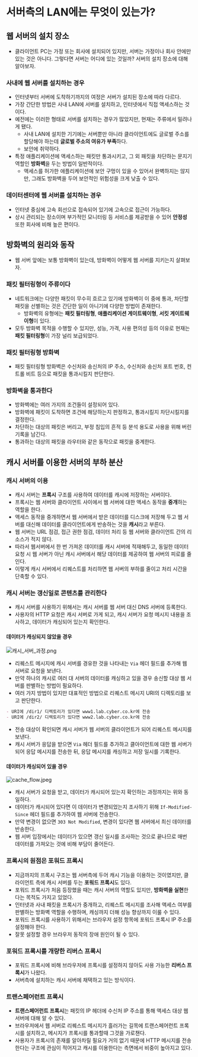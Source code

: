 # 서버측의 LAN에는 무엇이 있는가?
## 웹 서버의 설치 장소
- 클라이언트 PC는 가정 또는 회사에 설치되어 있지만, 서버는 가정이나 회사 안에만 있는 것은 아니다. 그렇다면 서버는 어디에 있는 것일까? 서버의 설치 장소에 대해 알아보자.

### 사내에 웹 서버를 설치하는 경우
- 인터넷부터 서버에 도착하기까지의 여정은 서버가 설치된 장소에 따라 다르다.
- 가장 간단한 방법은 사내 LAN에 서버를 설치하고, 인터넷에서 직접 액세스하는 것이다.
- 예전에는 이러한 형태로 서버를 설치하는 경우가 많았지만, 현재는 주류에서 밀려나게 됐다.
    - 사내 LAN에 설치한 기기에는 서버뿐만 아니라 클라이언트에도 글로벌 주소를 할당해야 하는데 **글로벌 주소의 여유가 부족**하다.
    - 보안에 취약하다.
- 특정 애플리케이션에 액세스하는 패킷만 통과시키고, 그 외 패킷을 차단하는 문지기 역할인 **방화벽**을 두는 방법이 일반적이다.
    - 액세스를 허가한 애플리케이션에 보안 구멍이 있을 수 있어서 완벽하지는 않지만, 그래도 방화벽을 두어 보안적인 위험성을 크게 낮출 수 있다.

### 데이터센터에 웹 서버를 설치하는 경우
- 인터넷 중심에 고속 회선으로 접속되어 있기에 고속으로 접근이 가능하다.
- 상시 관리되는 장소이며 부가적인 모니터링 등 서비스를 제공받을 수 있어 **안정성** 또한 회사에 비해 높은 편이다.

## 방화벽의 원리와 동작
- 웹 서버 앞에는 보통 방화벽이 있는데, 방화벽이 어떻게 웹 서버를 지키는지 살펴보자.

### 패킷 필터링형이 주류이다
- 네트워크에는 다양한 패킷이 무수히 흐르고 있기에 방화벽이 이 중에 통과, 차단할 패킷을 선별하는 것은 간단한 일이 아니기에 다양한 방법이 존재한다.
    - 방화벽의 유형에는 **패킷 필터링형**, **애플리케이션 게이트웨이형**, **서킷 게이트웨이형**이 있다.
- 모두 방화벽 목적을 수행할 수 있지만, 성능, 가격, 사용 편의성 등의 이유로 현재는 **패킷 필터링형**이 가장 널리 보급되었다.

### 패킷 필터링형 방화벽
- 패킷 필터링형 방화벽은 수신처와 송신처의 IP 주소, 수신처와 송신처 포트 번호, 컨트롤 비트 등으로 패킷을 통과시킬지 판단한다.

### 방화벽을 통과한다
- 방화벽에는 여러 가지의 조건들이 설정되어 있다.
- 방화벽에 패킷이 도착하면 조건에 해당하는지 판정하고, 통과시킬지 차단시킬지를 결정한다.
- 차단하는 대상의 패킷은 버리고, 부정 침입의 흔적 등 분석 용도로 사용을 위해 버린 기록을 남긴다.
- 통과하는 대상의 패킷을 라우터와 같은 동작으로 패킷을 중계한다.

## 캐시 서버를 이용한 서버의 부하 분산
### 캐시 서버의 이용
- 캐시 서버는 **프록시** 구조를 사용하여 데이터를 캐시에 저장하는 서버이다.
- 프록시는 웹 서버와 클라이언트 사이에서 웹 서버에 대한 액세스 동작을 **중개**하는 역할을 한다.
- 액세스 동작을 중개하면서 웹 서버에서 받은 데이터를 디스크에 저장해 두고 웹 서버를 대신해 데이터를 클라이언트에게 반송하는 것을 **캐시**라고 부른다.
- 웹 서버는 URL 점검, 접근 권한 점검, 데이터 처리 등 웹 서버와 클라이언트 간의 리소스가 적지 않다.
- 따라서 웹서버에서 한 번 가져온 데이터를 캐시 서버에 적재해두고, 동일한 데이터 요청 시 웹 서버가 아닌 캐시 서버에서 해당 데이터를 제공하여 웹 서버의 피로를 줄인다.
- 이렇게 캐시 서버에서 리퀘스트를 처리하면 웹 서버의 부하를 줄이고 처리 시간을 단축할 수 있다.

### 캐시 서버는 갱신일로 콘텐츠를 관리한다
- 캐시 서버를 사용하기 위해서는 캐시 서버를 웹 서버 대신 DNS 서버에 등록한다.
- 사용자의 HTTP 요청은 캐시 서버로 가게 되고, 캐시 서버가 요청 메시지 내용을 조사하고, 데이터가 캐싱되어 있는지 확인한다.
#### 데이터가 캐싱되지 않았을 경우
![캐시_서버_과정.png](images/05_data_cache.png)

- 리퀘스트 메시지에 캐시 서버를 경유한 것을 나타내는 `Via` 헤더 필드를 추가해 웹 서버로 요청을 보낸다.
- 만약 하나의 캐시로 여러 대 서버의 데이터를 캐싱하고 있을 경우 송신할 대상 웹 서버를 판별하는 방법이 필요하다.
- 여러 가지 방법이 있지만 대표적인 방법으로 리퀘스트 메시지 URI의 디렉토리를 보고 판단한다.
```markdown
- URI에 /dir1/ 디렉토리가 있다면 www1.lab.cyber.co.kr에 전송 
- URI에 /dir2/ 디렉토리가 있다면 www2.lab.cyber.co.kr에 전송 
```
- 전송 대상이 확인되면 캐시 서버가 웹 서버의 클라이언트가 되어 리퀘스트 메시지를 보낸다.
- 캐시 서버가 응답을 받으면 `Via` 헤더 필드를 추가하고 클아이언트에 대한 웹 서버가 되어 응답 메시지를 전송한 뒤, 응답 메시지를 캐싱하고 저장 일시를 기록한다.

#### 데이터가 캐싱되어 있을 경우
![cache_flow.jpeg](images/05_cache_flow.jpeg)

- 캐시 서버가 요청을 받고, 데이터가 캐시되어 있는지 확인하는 과정까지는 위와 동일하다.
- 데이터가 캐시되어 있다면 이 데이터가 변경되었는지 조사하기 위해 `If-Modified-Since` 헤더 필드를 추가하여 웹 서버에 전송한다.
- 만약 변경이 없으면 `303 Not Modified`, 변경이 있다면 웹 서버에서 최신 데이터를 반송한다.
- 웹 서버 입장에서는 데이터가 있으면 갱신 일시를 조사하는 것으로 끝나므로 매번 데이터를 가져오는 것에 비해 부담이 줄어든다.

### 프록시의 원점은 포워드 프록시
- 지금까지의 프록시 구조는 웹 서버측에 두어 캐시 기능을 이용하는 것이였지만, 클라이언트 측에 캐시 서버를 두는 **포워드 프록시**도 있다.
- 포워드 프록시가 처음 등장했을 때는 캐시 서버의 역할도 있지만, **방화벽을 실현**한다는 목적도 가지고 있었다.
- 인터넷과 사내 패킷을 프록시가 중개하고, 리퀘스트 메시지를 조사해 액세스 여부를 판별하는 방화벽 역할을 수행하며, 캐싱까지 더해 성능 향상까지 이룰 수 있다.
- 포워드 프록시를 사용하기 위해서는 브라우저 설정 항목에 포워드 프록시 IP 주소를 설정해야 한다.
- 잘못 설정할 경우 브라우저 동작의 장애 원인이 될 수 있다.

### 포워드 프록시를 개량한 리버스 프록시
- 포워드 프록시에 비해 브라우저에 프록시를 설정하지 않아도 사용 가능한 **리버스 프록시**가 나왔다.
- 서버측에 설치하는 캐시 서버에 채택하고 있는 방식이다.

### 트랜스페어런트 프록시
- **트랜스페어런트 프록시**는 패킷의 IP 헤더에 수신처 IP 주소를 통해 액세스 대상 웹 서버에 대해 알 수 있다.
- 브라우저에서 웹 서버로 리퀘스트 메시지가 흘러가는 길목에 트랜스페어런트 프록시를 설치하고, 메시지가 프록시를 통과할때 그것을 가로챈다.
- 사용자가 프록시의 존재를 알아차릴 필요가 거의 없기 때문에 HTTP 메시지를 전송한다는 구조에 관심이 적어지고 캐시를 이용한다는 측면에서 비중이 높아지고 있다.
